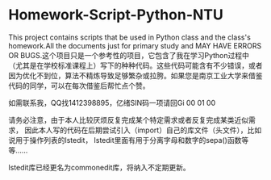 # Homework-Script-Python-NTU
This project contains scripts that be used in Python class and the class's homework.All the documents just for primary study and MAY HAVE ERRORS OR BUGS.这个项目只是一个参考性的项目，它包含了我在学习Python过程中（尤其是在学校标准课程上）写下的种种代码。这些代码可能含有不少错误，或者因为优化不到位，算法不精炼导致足够繁杂或拉胯。如果您是南京工业大学来借鉴代码的同学，可以在每次借鉴后帮忙点个赞。

如需联系我，QQ找1412398895，亿绪SIN码一项请回Gi 00 01 00

请务必注意，由于本人比较厌烦反复完成某个特定需求或者反复完成某类近似需求， 因此本人写的代码在后期尝试引入（import）自己的库文件（头文件），比如说用于操作列表的lstedit， lstedit里面有用于分离字母和数字的sepa()函数等等……

lstedit库已经更名为commonedit库，将纳入不定期更新。
